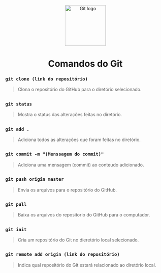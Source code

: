 <p align="center">
  <img src="https://puxl.io/img/logo/github.svg" alt="Git logo" width="128" height="128">
</p>
<h1 align="center">Comandos do Git</h1>

### `git clone (link do repositório)`
> Clona o repositório do GitHub para o diretório selecionado.
##
### `git status`
> Mostra o status das alterações feitas no diretório.
##
### `git add .`
> Adiciona todos as alterações que foram feitas no diretório.
##
### `git commit -m "(Menssagem do commit)"`
> Adiciona uma mensagem (commit) ao conteudo adicionado.
##  
### `git push origin master`
> Envia os arquivos para o repositório do GitHub.
##
### `git pull`
> Baixa os arquivos do repositorio do GitHub para o computador.
##
### `git init`
> Cria um repositório do Git no dieretório local selecionado.
##
### `git remote add origin (link do repositório)`
> Indica qual repositório do Git estará relacionado ao diretório local.
##
